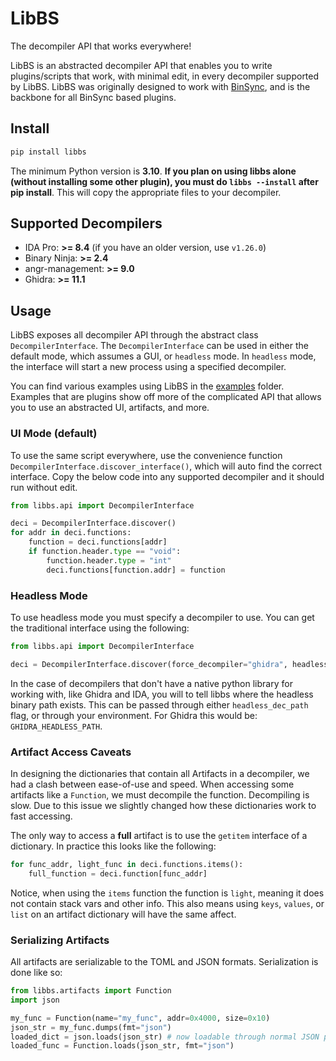 # LibBS
The decompiler API that works everywhere!

LibBS is an abstracted decompiler API that enables you to write plugins/scripts that work, with minimal edit, 
in every decompiler supported by LibBS. LibBS was originally designed to work with [BinSync](https://binsync.net), and is the backbone
for all BinSync based plugins.

## Install
```bash
pip install libbs
```

The minimum Python version is **3.10**. **If you plan on using libbs alone (without installing some other plugin), 
you must do `libbs --install` after pip install**. This will copy the appropriate files to your decompiler. 

## Supported Decompilers
- IDA Pro: **>= 8.4** (if you have an older version, use `v1.26.0`)
- Binary Ninja: **>= 2.4**
- angr-management: **>= 9.0**
- Ghidra: **>= 11.1**

## Usage
LibBS exposes all decompiler API through the abstract class `DecompilerInterface`. The `DecompilerInterface` 
can be used in either the default mode, which assumes a GUI, or `headless` mode. In `headless` mode, the interface will 
start a new process using a specified decompiler.

You can find various examples using LibBS in the [examples](./examples) folder. Examples that are plugins show off
more of the complicated API that allows you to use an abstracted UI, artifacts, and more. 

### UI Mode (default)
To use the same script everywhere, use the convenience function `DecompilerInterface.discover_interface()`, which will
auto find the correct interface. Copy the below code into any supported decompiler and it should run without edit.

```python
from libbs.api import DecompilerInterface

deci = DecompilerInterface.discover()
for addr in deci.functions:
    function = deci.functions[addr]
    if function.header.type == "void":
        function.header.type = "int"
        deci.functions[function.addr] = function
```

### Headless Mode 
To use headless mode you must specify a decompiler to use. You can get the traditional interface using the following:

```python 
from libbs.api import DecompilerInterface

deci = DecompilerInterface.discover(force_decompiler="ghidra", headless=True)
```

In the case of decompilers that don't have a native python library for working with, like Ghidra and IDA, you will to 
tell libbs where the headless binary path exists. This can be passed through either `headless_dec_path` flag, or
through your environment. For Ghidra this would be: `GHIDRA_HEADLESS_PATH`.


### Artifact Access Caveats
In designing the dictionaries that contain all Artifacts in a decompiler, we had a clash between ease-of-use and speed. 
When accessing some artifacts like a `Function`, we must decompile the function. Decompiling is slow. Due to this issue
we slightly changed how these dictionaries work to fast accessing. 

The only way to access a **full** artifact is to use the `getitem` interface of a dictionary. In practice this 
looks like the following:
```python
for func_addr, light_func in deci.functions.items():
    full_function = deci.function[func_addr]
```

Notice, when using the `items` function the function is `light`, meaning it does not contain stack vars and other 
info. This also means using `keys`, `values`, or `list` on an artifact dictionary will have the same affect. 

### Serializing Artifacts
All artifacts are serializable to the TOML and JSON formats. Serialization is done like so:
```python
from libbs.artifacts import Function
import json

my_func = Function(name="my_func", addr=0x4000, size=0x10)
json_str = my_func.dumps(fmt="json")
loaded_dict = json.loads(json_str) # now loadable through normal JSON parsing
loaded_func = Function.loads(json_str, fmt="json")
```

